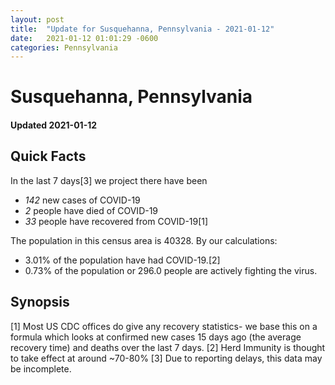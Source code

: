 ```yaml
---
layout: post
title:  "Update for Susquehanna, Pennsylvania - 2021-01-12"
date:   2021-01-12 01:01:29 -0600
categories: Pennsylvania
---
```


# Susquehanna, Pennsylvania
#### Updated 2021-01-12

## Quick Facts

In the last 7 days[3] we project there have been
- *142* new cases of COVID-19
- *2* people have died of COVID-19
- *33* people have recovered from COVID-19[1]

The population in this census area is 40328. By our calculations:
- 3.01% of the population have had COVID-19.[2]
- 0.73% of the population or 296.0 people are actively fighting the virus.

## Synopsis




[1] Most US CDC offices do give any recovery statistics- we base this on a formula which looks at confirmed new cases
15 days ago (the average recovery time) and deaths over the last 7 days.
[2] Herd Immunity is thought to take effect at around ~70-80%
[3] Due to reporting delays, this data may be incomplete. 
    